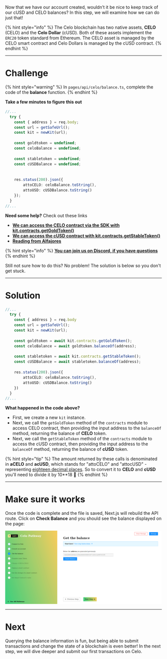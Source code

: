 Now that we have our account created, wouldn’t it be nice to keep track of our cUSD and CELO balances? In this step, we will examine how we can do just that!

{% hint style="info" %}
The Celo blockchain has two native assets, **CELO** (CELO) and the **Celo Dollar** (cUSD). Both of these assets implement the `ERC20` token standard from Ethereum. The CELO asset is managed by the CELO smart contract and Celo Dollars is managed by the cUSD contract. 
{% endhint %}

------------------------

# Challenge

{% hint style="warning" %}
In `pages/api/celo/balance.ts`, complete the code of the **balance** function.
{% endhint %}

**Take a few minutes to figure this out**

```typescript
//...
  try {
    const { address } = req.body;
    const url = getSafeUrl();
    const kit = newKit(url);

    const goldtoken = undefined;
    const celoBalance = undefined;
    
    const stabletoken = undefined;
    const cUSDBalance = undefined;


    res.status(200).json({ 
        attoCELO: celoBalance.toString(), 
        attoUSD: cUSDBalance.toString() 
    });
  }
//...
```

**Need some help?** Check out these links
* [**We can access the CELO contract via the SDK with kit.contracts.getGoldToken()**](https://docs.celo.org/developer-guide/contractkit/contracts-wrappers-registry#interacting-with-celo-and-cusd)
* [**We can access the cUSD contract with kit.contracts.getStableToken()**](https://docs.celo.org/developer-guide/contractkit/contracts-wrappers-registry#interacting-with-celo-and-cusd)
* [**Reading from Alfajores**](https://docs.celo.org/developer-guide/start/hellocelo#reading-alfajores)

{% hint style="info" %}
[**You can join us on Discord, if you have questions**](https://discord.gg/fszyM7K)
{% endhint %}

Still not sure how to do this? No problem! The solution is below so you don't get stuck.

------------------------

# Solution

```typescript
//...
  try {
    const { address } = req.body
    const url = getSafeUrl();
    const kit = newKit(url);

    const goldtoken = await kit.contracts.getGoldToken();
    const celoBalance = await goldtoken.balanceOf(address);

    const stabletoken = await kit.contracts.getStableToken();
    const cUSDBalance = await stabletoken.balanceOf(address);

    res.status(200).json({ 
        attoCELO: celoBalance.toString(), 
        attoUSD: cUSDBalance.toString() 
    })
  }
//...
```

**What happened in the code above?**
* First, we create a new `kit` instance.
* Next, we call the `getGoldToken` method of the `contracts` module to access CELO contract, then providing the input address to the `balanceOf` method, returning the balance of **CELO** token.
* Next, we call the `getStableToken` method of the `contracts` module to access the cUSD contract, then providing the input address to the `balanceOf` method, returning the balance of **cUSD** token.

{% hint style="tip" %}
The amount returned by these calls is denominated in **aCELO** and **acUSD**, which stands for "attoCELO" and "attocUSD" - representing [eighteen decimal places](https://en.wikipedia.org/wiki/Atto-). So to convert it to **CELO** and **cUSD** you'll need to divide it by 10**18 💪
{% endhint %}

------------------------

# Make sure it works

Once the code is complete and the file is saved, Next.js will rebuild the API route. Click on **Check Balance** and you should see the balance displayed on the page:

![](../../../.gitbook/assets/pathways/celo/celo-balance.gif)

-----------------------------

# Next

Querying the balance information is fun, but being able to submit transactions and change the state of a blockchain is even better! In the next step, we will dive deeper and submit our first transactions on Celo.
